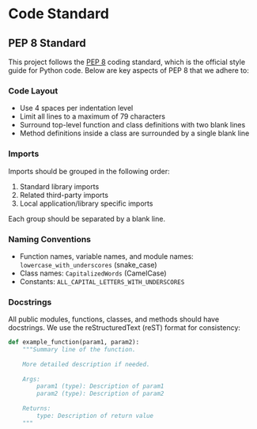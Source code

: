 # Code Standard

## PEP 8 Standard

This project follows the [PEP 8](https://peps.python.org/pep-0008/) coding standard, which is the official style guide for Python code. Below are key aspects of PEP 8 that we adhere to:

### Code Layout

- Use 4 spaces per indentation level
- Limit all lines to a maximum of 79 characters
- Surround top-level function and class definitions with two blank lines
- Method definitions inside a class are surrounded by a single blank line

### Imports

Imports should be grouped in the following order:
1. Standard library imports
2. Related third-party imports
3. Local application/library specific imports

Each group should be separated by a blank line.

### Naming Conventions

- Function names, variable names, and module names: `lowercase_with_underscores` (snake_case)
- Class names: `CapitalizedWords` (CamelCase)
- Constants: `ALL_CAPITAL_LETTERS_WITH_UNDERSCORES`

### Docstrings

All public modules, functions, classes, and methods should have docstrings.
We use the reStructuredText (reST) format for consistency:

```python
def example_function(param1, param2):
    """Summary line of the function.
    
    More detailed description if needed.
    
    Args:
        param1 (type): Description of param1
        param2 (type): Description of param2
    
    Returns:
        type: Description of return value
    """